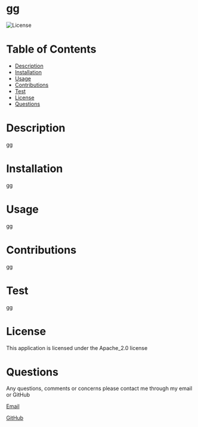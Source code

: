 
  
  # gg
  
  
  ![License](https://img.shields.io/badge/License-Apache_2.0-blue.svg)
  
  
  # Table of Contents
  * [Description](#description)
  * [Installation](#installation)
  * [Usage](#usage)
  * [Contributions](#contributions)
  * [Test](#test)
  * [License](#license)
  * [Questions](#questions) 
    
  

  # Description
  gg
  
  
  # Installation
  gg
  
  
  # Usage
  gg
  
  
  # Contributions
  gg


  # Test
  gg

  # License 
  This application is licensed under the Apache_2.0 license
  
  
  # Questions 
  Any questions, comments or concerns please contact me through my email or GitHub
  
  [Email](mailto:vbfehuvbfeiwv@gmail.com)

  [GitHub](https://www.github.com/Ccatalyst)
  